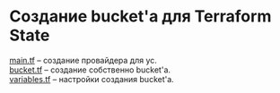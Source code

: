 # Создание bucket'а для Terraform State

[main.tf](main.tf) – создание провайдера для yc.<br/>
[bucket.tf](bucket.tf) – создание собственно bucket'а.<br/>
[variables.tf](variables.tf) – настройки создания bucket'а.<br/>